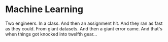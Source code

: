 # Machine Learning

Two engineers. In a class. And then an assignment hit. And they ran as fast as they could. From giant datasets. And then a giant error came. And that's when things got knocked into twelfth gear...
